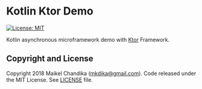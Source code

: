 # Kotlin Ktor Demo

[![License: MIT](https://img.shields.io/badge/License-MIT-blue.svg)](/LICENSE)

Kotlin asynchronous microframework demo with [Ktor](http://ktor.io/) Framework.



## Copyright and License

Copyright 2018 Maikel Chandika (mkdika@gmail.com). Code released under the
MIT License. See [LICENSE](/LICENSE) file.



